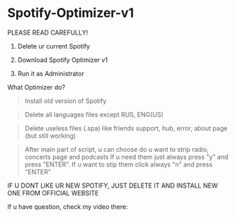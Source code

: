 # Spotify-Optimizer-v1

PLEASE READ CAREFULLY!

1. Delete ur current Spotify

2. Download Spotify Optimizer v1

3. Run it as Administrator

What Optimizer do?

> Install old version of Spotify

> Delete all languages files except RUS, ENG(US)

> Delete useless files (.spa) like friends support, hub, error, about page (but still working) 

> After main part of script, u can choose do u want to strip radio, concerts page and podcasts
If u need them just always press "y" and press "ENTER". If u want to stip them click always "n" and press "ENTER"

IF U DONT LIKE UR NEW SPOTIFY, JUST DELETE IT AND INSTALL NEW ONE FROM OFFICIAL WEBSITE

If u have question, check my video there: 
